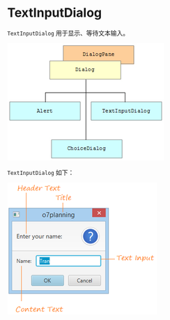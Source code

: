


# TextInputDialog
`TextInputDialog` 用于显示、等待文本输入。

![](images\dialog_1.png)

`TextInputDialog` 如下：

![](images\dialog_2.png)

